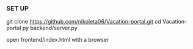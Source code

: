 ### SET UP  
git clone https://github.com/nikoleta06/Vacation-portal.git
cd Vacation-portal
py backend/server.py

open frontend/index.html with a browser

